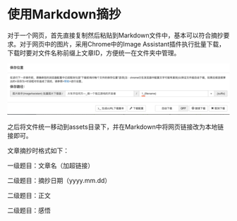 # 使用Markdown摘抄

对于一个网页，首先直接复制然后粘贴到Markdown文件中，基本可以符合摘抄要求。对于网页中的图片，采用Chrome中的Image Assistant插件执行批量下载，下载时要对文件名称前缀上文章ID，方便统一在文件夹中管理。

![nameTheImage](assets/0.name-images.png)

之后将文件统一移动到assets目录下，并在Markdown中将网页链接改为本地链接即可。



文章摘抄时格式如下：

一级题目：文章名（加超链接）

二级题目：摘抄日期（yyyy.mm.dd）

二级题目：正文

二级题目：感悟

